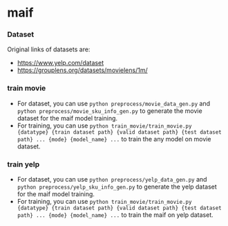 # maif
### Dataset
Original links of datasets are:
- https://www.yelp.com/dataset
- https://grouplens.org/datasets/movielens/1m/

### train movie

- For dataset, you can use `python preprocess/movie_data_gen.py` and `python preprocess/movie_sku_info_gen.py` to generate the movie dataset for the maif model training.
- For training, you can use `python train_movie/train_movie.py {datatype} {train dataset path} {valid dataset path} {test dataset path} ... {mode} {model_name} ...` to train the any model on movie dataset.

### train yelp
- For dataset, you can use `python preprocess/yelp_data_gen.py` and `python preprocess/yelp_sku_info_gen.py` to generate the yelp dataset for the maif model training.
- For training, you can use `python train_movie/train_movie.py {datatype} {train dataset path} {valid dataset path} {test dataset path} ... {mode} {model_name} ...` to train the maif on yelp dataset.

